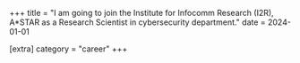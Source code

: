+++
title = "I am going to join the Institute for Infocomm Research (I2R), A*STAR as a Research Scientist in cybersecurity department."
date = 2024-01-01

[extra]
category = "career"
+++
